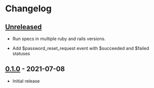 # Changelog

## [Unreleased][main]

- Run specs in multiple ruby and rails versions.

- Add $password_reset_request event with $succeeded and $failed statuses

## [0.1.0] - 2021-07-08

- Initial release

[main]: https://github.com/castle/castle_devise/compare/v0.1.0...HEAD
[0.1.0]: https://github.com/castle/castle_devise/releases/tag/v0.1.0
